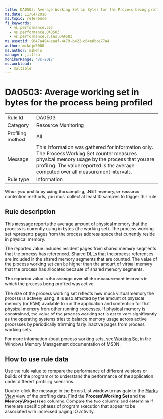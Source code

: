 ```yaml
---
title: DA0503: Average Working Set in Bytes for the Process being profiled | Microsoft Docs
ms.date: 11/04/2016
ms.topic: reference
f1_keywords: 
  - vs.performance.503
  - vs.performance.DA0503
  - vs.performance.rules.DA0503
ms.assetid: 9047a494-eaaf-4679-b422-c64e8bde77a4
author: mikejo5000
ms.author: mikejo
manager: jillfra
monikerRange: 'vs-2017'
ms.workload: 
  - multiple
---
```

# DA0503: Average working set in bytes for the process being profiled

|||
|-|-|
|Rule Id|DA0503|
|Category|Resource Monitoring|
|Profiling method|All|
|Message|This information was gathered for information only. The Process Working Set counter measures physical memory usage by the process that you are profiling. The value reported is the average computed over all measurement intervals.|
|Rule type|Information|

 When you profile by using the sampling, .NET memory, or resource contention methods, you must collect at least 10 samples to trigger this rule.

## Rule description
 This message reports the average amount of physical memory that the process is currently using in bytes (the working set). The process working set represents pages from the process address space that currently reside in physical memory.

 The reported value includes resident pages from shared memory segments that the process has referenced. Shared DLLs that the process references are included in the shared memory segments that are counted. The value of the process working set can be higher than the amount of virtual memory that the process has allocated because of shared memory segments.

 The reported value is the average over all the measurement intervals in which the process being profiled was active.

 The size of the process working set reflects how much virtual memory the process is actively using. It is also affected by the amount of physical memory (or RAM) available to run the application and contention for that physical memory from other running processes. If physical memory is constrained, the value of the process working set is apt to vary significantly as the operating systems tries to balance memory usage across active processes by periodically trimming fairly inactive pages from process working sets.

 For more information about process working sets, see [Working Set](/windows/win32/memory/working-set) in the Windows Memory Management documentation of MSDN.

## How to use rule data
 Use the rule value to compare the performance of different versions or builds of the program or to understand the performance of the application under different profiling scenarios.

 Double-click the message in the Errors List window to navigate to the [Marks View](../profiling/marks-view.md) view of the profiling data. Find the **Process\Working Set** and the **Memory\Pages/sec** columns. Compare the two columns and determine if there are specific phases of program execution that appear to be associated with increased paging IO activity.
